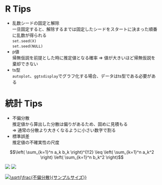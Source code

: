 # R Tips

* 乱数シードの固定と解除  
一旦固定すると、解除するまでは固定したシードをスタートに決まった順番に乱数が得られる  
`set.seed(X)`  
`set.seed(NULL)`  
* p値  
帰無仮説を前提とした時に推定値となる確率 ⇒ 値が大きいほど帰無仮説を棄却できない  
* ts型  
`autoplot`、`ggtsdisplay`でグラフ化する場合、データはts型である必要がある  

# 統計 Tips
* 不偏分散  
推定値から算出した分散は偏りがあるため、固めに見積もる  
⇒ 通常の分散より大きくなるように小さい数字で割る  
* 標準誤差  
推定値の不確実性の尺度  
```math
\left( \sum_{k=1}^n a_k b_k \right)^{!!2} \leq
\left( \sum_{k=1}^n a_k^2 \right) \left( \sum_{k=1}^n b_k^2 \right)
```
<img src="https://latex.codecogs.com/gif.latex?\int_a^bf(x)dx" />
<img src="https://latex.codecogs.com/gif.latex?\sqrt{\frac{\mbox{1}}{\mbox{sample size}}}" />


<a href="https://www.codecogs.com/eqnedit.php?latex=\sqrt{\frac{不偏分散}{sample size}}" target="_blank"><img src="https://latex.codecogs.com/gif.latex?\sqrt{\frac{不偏分散}{サンプルサイズ}}" title="\sqrt{\frac{不偏分散}{サンプルサイズ}}" /></a>
